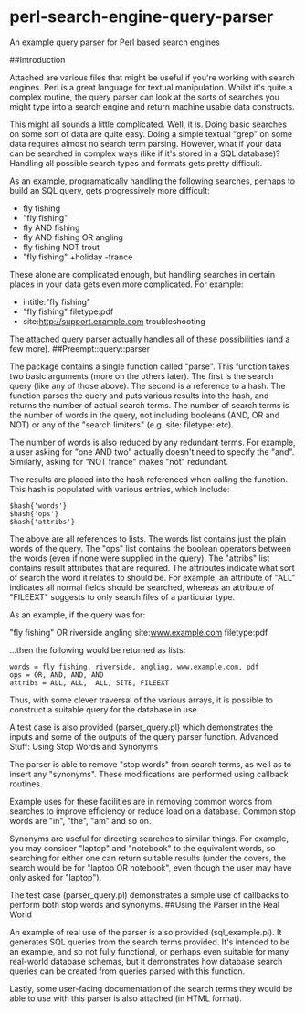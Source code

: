 # perl-search-engine-query-parser
An example query parser for Perl based search engines

##Introduction

Attached are various files that might be useful if you're working with search engines. Perl is a great language for textual manipulation. Whilst it's quite a complex routine, the query parser can look at the sorts of searches you might type into a search engine and return machine usable data constructs.

This might all sounds a little complicated. Well, it is. Doing basic searches on some sort of data are quite easy. Doing a simple textual "grep" on some data requires almost no search term parsing. However, what if your data can be searched in complex ways (like if it's stored in a SQL database)? Handling all possible search types and formats gets pretty difficult.

As an example, programatically handling the following searches, perhaps to build an SQL query, gets progressively more difficult:

* fly fishing
* "fly fishing"
* fly AND fishing
* fly AND fishing OR angling
* fly fishing NOT trout
* "fly fishing" +holiday -france

These alone are complicated enough, but handling searches in certain places in your data gets even more complicated. For example:

* intitle:"fly fishing"
* "fly fishing" filetype:pdf
* site:http://support.example.com troubleshooting

The attached query parser actually handles all of these possibilities (and a few more).
##Preempt::query::parser

The package contains a single function called "parse". This function takes two basic arguments (more on the others later). The first is the search query (like any of those above). The second is a reference to a hash. The function parses the query and puts various results into the hash, and returns the number of actual search terms. The number of search terms is the number of words in the query, not including booleans (AND, OR and NOT) or any of the "search limiters" (e.g. site: filetype: etc).

The number of words is also reduced by any redundant terms. For example, a user asking for "one AND two" actually doesn't need to specify the "and". Similarly, asking for "NOT france" makes "not" redundant.

The results are placed into the hash referenced when calling the function. This hash is populated with various entries, which include:
```
$hash{'words'}
$hash{'ops'}
$hash{'attribs'}
```

The above are all references to lists. The words list contains just the plain words of the query. The "ops" list contains the boolean operators between the words (even if none were supplied in the query). The "attribs" list contains result attributes that are required. The attributes indicate what sort of search the word it relates to should be. For example, an attribute of "ALL" indicates all normal fields should be searched, whereas an attribute of "FILEEXT" suggests to only search files of a particular type.

As an example, if the query was for:

"fly fishing" OR riverside angling site:www.example.com filetype:pdf

...then the following would be returned as lists:
```
words = fly fishing, riverside, angling, www.example.com, pdf
ops = OR, AND, AND, AND
attribs = ALL, ALL,  ALL, SITE, FILEEXT
```

Thus, with some clever traversal of the various arrays, it is possible to construct a suitable query for the database in use.

A test case is also provided (parser_query.pl) which demonstrates the inputs and some of the outputs of the query parser function.
Advanced Stuff: Using Stop Words and Synonyms

The parser is able to remove "stop words" from search terms, as well as to insert any "synonyms". These modifications are performed using callback routines.

Example uses for these facilities are in removing common words from searches to improve efficiency or reduce load on a database. Common stop words are "in", "the", "am" and so on.

Synonyms are useful for directing searches to similar things. For example, you may consider "laptop" and "notebook" to the equivalent words, so searching for either one can return suitable results (under the covers, the search would be for "laptop OR notebook", even though the user may have only asked for "laptop").

The test case (parser_query.pl) demonstrates a simple use of callbacks to perform both stop words and synonyms.
##Using the Parser in the Real World

An example of real use of the parser is also provided (sql_example.pl). It generates SQL queries from the search terms provided. It's intended to be an example, and so not fully functional, or perhaps even suitable for many real-world database schemas, but it demonstrates how database search queries can be created from queries parsed with this function.

Lastly, some user-facing documentation of the search terms they would be able to use with this parser is also attached (in HTML format).
